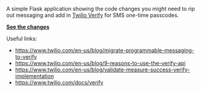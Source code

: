 A simple Flask application showing the code changes you might need to rip out messaging and add in [Twilio Verify](https://www.twilio.com/docs/verify) for SMS one-time passcodes.

**[See the changes](https://github.com/robinske/migrate-to-verify/pull/1)**

Useful links:
* https://www.twilio.com/en-us/blog/migrate-programmable-messaging-to-verify
* https://www.twilio.com/en-us/blog/9-reasons-to-use-the-verify-api
* https://www.twilio.com/en-us/blog/validate-measure-success-verify-implementation
* https://www.twilio.com/docs/verify
  

